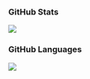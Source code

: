 ### GitHub Stats
<div><img style="height: auto;" class="img" src="https://github-readme-stats.vercel.app/api?username=6yntar05&show_icons=true&theme=radical" /></div>

### GitHub Languages
<div><img style="height: auto;" class="img" src="https://github-readme-stats.vercel.app/api/top-langs/?username=6yntar05&langs_count=10&exclude_repo=BackToChad&layout=compact&theme=radical" /></div>
